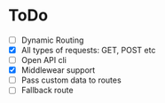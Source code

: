 # ToDo

-   [ ] Dynamic Routing
-   [x] All types of requests: GET, POST etc
-   [ ] Open API cli
-   [x] Middlewear support
-   [ ] Pass custom data to routes
-   [ ] Fallback route

<!--
    HTTP Methods

    [
        'connect',
        'delete',
        'get',
        'head',
        'options',
        'patch',
        'post',
        'put',
        'trace'
    ]
-->

